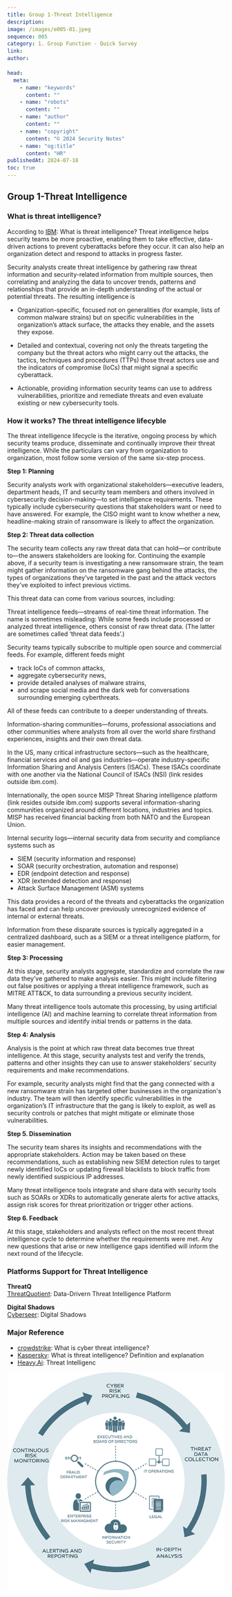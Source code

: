 ```yaml
---
title: Group 1-Threat Intelligence
description:
image: /images/e005-01.jpeg
sequence: 005
category: 1. Group Function - Quick Survey
link:
author:

head:
  meta:
    - name: "keywords"
      content: ""
    - name: "robots"
      content: ""
    - name: "author"
      content: ""
    - name: "copyright"
      content: "© 2024 Security Notes"
    - name: "og:title"
      content: "HR"
publishedAt: 2024-07-18
toc: true
---
```


## Group 1-Threat Intelligence

### What is threat intelligence?

According to <a href="https://www.ibm.com/topics/threat-intelligence">IBM</a>: What is threat intelligence?
Threat intelligence helps security teams be more proactive, enabling them to take effective, data-driven actions to prevent cyberattacks before they occur. It can also help an organization detect and respond to attacks in progress faster.

Security analysts create threat intelligence by gathering raw threat information and security-related information from multiple sources, then correlating and analyzing the data to uncover trends, patterns and relationships that provide an in-depth understanding of the actual or potential threats. The resulting intelligence is

- Organization-specific, focused not on generalities (for example, lists of common malware strains) but on specific vulnerabilities in the organization’s attack surface, the attacks they enable, and the assets they expose.

- Detailed and contextual, covering not only the threats targeting the company but the threat actors who might carry out the attacks, the tactics, techniques and procedures (TTPs) those threat actors use and the indicators of compromise (IoCs) that might signal a specific cyberattack.

- Actionable, providing information security teams can use to address vulnerabilities, prioritize and remediate threats and even evaluate existing or new cybersecurity tools.

### How it works? The threat intelligence lifecyble

The threat intelligence lifecycle is the iterative, ongoing process by which security teams produce, disseminate and continually improve their threat intelligence. While the particulars can vary from organization to organization, most follow some version of the same six-step process.

**Step 1: Planning**

Security analysts work with organizational stakeholders—executive leaders, department heads, IT and security team members and others involved in cybersecurity decision-making—to set intelligence requirements. These typically include cybersecurity questions that stakeholders want or need to have answered. For example, the CISO might want to know whether a new, headline-making strain of ransomware is likely to affect the organization.

**Step 2: Threat data collection**

The security team collects any raw threat data that can hold—or contribute to—the answers stakeholders are looking for. Continuing the example above, if a security team is investigating a new ransomware strain, the team might gather information on the ransomware gang behind the attacks, the types of organizations they’ve targeted in the past and the attack vectors they’ve exploited to infect previous victims.

This threat data can come from various sources, including:

Threat intelligence feeds—streams of real-time threat information. The name is sometimes misleading: While some feeds include processed or analyzed threat intelligence, others consist of raw threat data. (The latter are sometimes called ‘threat data feeds’.)

Security teams typically subscribe to multiple open source and commercial feeds. For example, different feeds might

- track IoCs of common attacks,
- aggregate cybersecurity news,
- provide detailed analyses of malware strains,
- and scrape social media and the dark web for conversations surrounding emerging cyberthreats.

All of these feeds can contribute to a deeper understanding of threats.

Information-sharing communities—forums, professional associations and other communities where analysts from all over the world share firsthand experiences, insights and their own threat data.

In the US, many critical infrastructure sectors—such as the healthcare, financial services and oil and gas industries—operate industry-specific Information Sharing and Analysis Centers (ISACs). These ISACs coordinate with one another via the National Council of ISACs (NSI) (link resides outside ibm.com).

Internationally, the open source MISP Threat Sharing intelligence platform (link resides outside ibm.com) supports several information-sharing communities organized around different locations, industries and topics. MISP has received financial backing from both NATO and the European Union.

Internal security logs—internal security data from security and compliance systems such as

- SIEM (security information and response)
- SOAR (security orchestration, automation and response)
- EDR (endpoint detection and response)
- XDR (extended detection and response)
- Attack Surface Management (ASM) systems

This data provides a record of the threats and cyberattacks the organization has faced and can help uncover previously unrecognized evidence of internal or external threats.

Information from these disparate sources is typically aggregated in a centralized dashboard, such as a SIEM or a threat intelligence platform, for easier management.

**Step 3: Processing**

At this stage, security analysts aggregate, standardize and correlate the raw data they’ve gathered to make analysis easier. This might include filtering out false positives or applying a threat intelligence framework, such as MITRE ATT&CK, to data surrounding a previous security incident.

Many threat intelligence tools automate this processing, by using artificial intelligence (AI) and machine learning to correlate threat information from multiple sources and identify initial trends or patterns in the data.

**Step 4: Analysis**

Analysis is the point at which raw threat data becomes true threat intelligence. At this stage, security analysts test and verify the trends, patterns and other insights they can use to answer stakeholders’ security requirements and make recommendations.

For example, security analysts might find that the gang connected with a new ransomware strain has targeted other businesses in the organization's industry. The team will then identify specific vulnerabilities in the organization’s IT infrastructure that the gang is likely to exploit, as well as security controls or patches that might mitigate or eliminate those vulnerabilities.

**Step 5. Dissemination**

The security team shares its insights and recommendations with the appropriate stakeholders. Action may be taken based on these recommendations, such as establishing new SIEM detection rules to target newly identified IoCs or updating firewall blacklists to block traffic from newly identified suspicious IP addresses.

Many threat intelligence tools integrate and share data with security tools such as SOARs or XDRs to automatically generate alerts for active attacks, assign risk scores for threat prioritization or trigger other actions.

**Step 6. Feedback**

At this stage, stakeholders and analysts reflect on the most recent threat intelligence cycle to determine whether the requirements were met. Any new questions that arise or new intelligence gaps identified will inform the next round of the lifecycle.

### Platforms Support for Threat Intelligence

**ThreatQ**  
<a href="https://www.threatq.com/">ThreatQuotient</a>: Data-Drivern Threat Intelligence Platform

**Digital Shadows**  
<a href="https://www.cyberseer.net/technologies/digital-shadows/">Cyberseer</a>: Digital Shadows

### Major Reference

- <a href="https://www.crowdstrike.com/cybersecurity-101/threat-intelligence/">crowdstrike</a>: What is cyber threat intelligence?
- <a href="https://www.kaspersky.com/resource-center/definitions/threat-intelligence">Kaspersky</a>: What is threat intelligence? Definition and explanation
- <a href="https://www.heavy.ai/technical-glossary/threat-intelligence">Heavy.Ai</a>: Threat Intelligenc

![e005-01.jpeg](/images/e005-01.jpeg)
